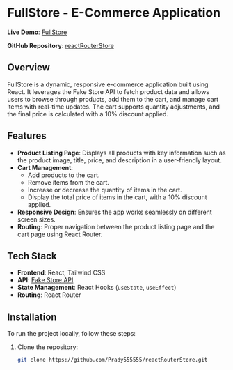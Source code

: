 # FullStore - E-Commerce Application

**Live Demo**: [FullStore](https://pradyfullstore.netlify.app)

**GitHub Repository**: [reactRouterStore](https://github.com/Prady555555/reactRouterStore)

## Overview

FullStore is a dynamic, responsive e-commerce application built using React. It leverages the Fake Store API to fetch product data and allows users to browse through products, add them to the cart, and manage cart items with real-time updates. The cart supports quantity adjustments, and the final price is calculated with a 10% discount applied.

## Features

- **Product Listing Page**: Displays all products with key information such as the product image, title, price, and description in a user-friendly layout.
- **Cart Management**:
  - Add products to the cart.
  - Remove items from the cart.
  - Increase or decrease the quantity of items in the cart.
  - Display the total price of items in the cart, with a 10% discount applied.
- **Responsive Design**: Ensures the app works seamlessly on different screen sizes.
- **Routing**: Proper navigation between the product listing page and the cart page using React Router.
  
## Tech Stack

- **Frontend**: React, Tailwind CSS
- **API**: [Fake Store API](https://fakestoreapi.com/)
- **State Management**: React Hooks (`useState`, `useEffect`)
- **Routing**: React Router

## Installation

To run the project locally, follow these steps:

1. Clone the repository:
   ```bash
   git clone https://github.com/Prady555555/reactRouterStore.git

